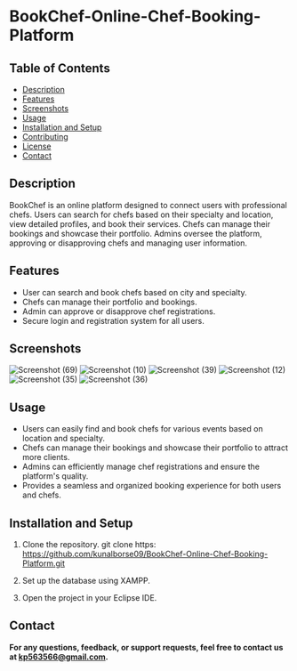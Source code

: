 
# BookChef-Online-Chef-Booking-Platform

## Table of Contents
+ [Description](#description)
+ [Features](#features)
+ [Screenshots](#screenshots)
+ [Usage](#usage)
+ [Installation and Setup](#installationandsetup)
+ [Contributing](#contributing)
+ [License](#license)
+ [Contact](#contact)

## Description <a name="description"></a>
BookChef is an online platform designed to connect users with professional chefs. Users can search for chefs based on their specialty and location, view detailed profiles, and book their services. Chefs can manage their bookings and showcase their portfolio. Admins oversee the platform, approving or disapproving chefs and managing user information.

## Features <a name="features"></a>
 + User can search and book chefs based on city and specialty.
 + Chefs can manage their portfolio and bookings.
 + Admin can approve or disapprove chef registrations.
 + Secure login and registration system for all users.

## Screenshots <a name="screenshots"></a>

![Screenshot (69)](https://github.com/kunalborse09/BookChef-Online-Chef-Booking-Platform/assets/125109765/c4175e0b-b6bc-40b0-a404-d54d83ac9bc3)
![Screenshot (10)](https://github.com/kunalborse09/BookChef-Online-Chef-Booking-Platform/assets/125109765/af219c8d-ce8a-40d1-9da8-d2de292f4d40)
![Screenshot (39)](https://github.com/kunalborse09/BookChef-Online-Chef-Booking-Platform/assets/125109765/e824c28c-0c97-4496-af30-4c1c9b48466f)
![Screenshot (12)](https://github.com/kunalborse09/BookChef-Online-Chef-Booking-Platform/assets/125109765/71b82622-f807-4100-ae87-3b7c35306cb9)
![Screenshot (35)](https://github.com/kunalborse09/BookChef-Online-Chef-Booking-Platform/assets/125109765/2031aab7-1fa0-4e61-ad74-1ba281b59d72)
![Screenshot (36)](https://github.com/kunalborse09/BookChef-Online-Chef-Booking-Platform/assets/125109765/c6af8bf5-aa30-4b9c-9f8a-75b7cbe9b1db)



## Usage <a name="usage"></a> 
 + Users can easily find and book chefs for various events based on location and specialty.
 + Chefs can manage their bookings and showcase their portfolio to attract more clients.
 + Admins can efficiently manage chef registrations and ensure the platform's quality.
 + Provides a seamless and organized booking experience for both users and chefs.

## Installation and Setup <a name="installationandsetup"></a>
 1. Clone the repository.
 git clone https: https://github.com/kunalborse09/BookChef-Online-Chef-Booking-Platform.git

 2. Set up the database using XAMPP.

 3. Open the project in your Eclipse IDE.


## Contact <a name="contact"></a>
**For any questions, feedback, or support requests, feel free to contact us at kp563566@gmail.com.**



